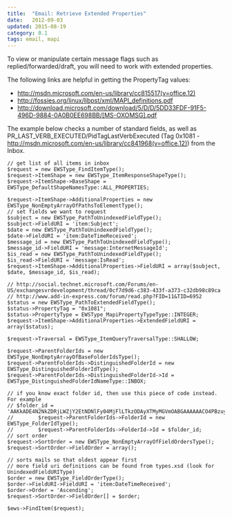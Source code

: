 ```yaml
---
title:  "Email: Retrieve Extended Properties"
date:   2012-09-03
updated: 2015-08-19
category: 0.1
tags: email, mapi
---
```

To view or manipulate certain message flags such as replied/forwarded/draft, you
will need to work with extended properties.

The following links are helpful in getting the PropertyTag values:

* <http://msdn.microsoft.com/en-us/library/cc815517(v=office.12)>
* <http://fossies.org/linux/libpst/xml/MAPI_definitions.pdf>
* <http://download.microsoft.com/download/5/D/D/5DD33FDF-91F5-496D-9884-0A0B0EE698BB/[MS-OXOMSG].pdf>

The example below checks a number of standard fields, as well as
PR_LAST_VERB_EXECUTED/PidTagLastVerbExecuted (Tag 0x1081 -
<http://msdn.microsoft.com/en-us/library/cc841968(v=office.12)>) from the Inbox.

```php?start_inline=1
// get list of all items in inbox
$request = new EWSType_FindItemType();
$request->ItemShape = new EWSType_ItemResponseShapeType();
$request->ItemShape->BaseShape = EWSType_DefaultShapeNamesType::ALL_PROPERTIES;

$request->ItemShape->AdditionalProperties = new EWSType_NonEmptyArrayOfPathsToElementType();
// set fields we want to request
$subject = new EWSType_PathToUnindexedFieldType();
$subject->FieldURI = 'item:Subject';
$date = new EWSType_PathToUnindexedFieldType();
$date->FieldURI = 'item:DateTimeReceived';
$message_id = new EWSType_PathToUnindexedFieldType();
$message_id->FieldURI = 'message:InternetMessageId';
$is_read = new EWSType_PathToUnindexedFieldType();
$is_read->FieldURI = 'message:IsRead';
$request->ItemShape->AdditionalProperties->FieldURI = array($subject, $date, $message_id, $is_read);

// http://social.technet.microsoft.com/Forums/en-US/exchangesvrdevelopment/thread/0cf7d9d6-c383-433f-a373-c32db98c89ca
// http://www.add-in-express.com/forum/read.php?FID=11&TID=6952
$status = new EWSType_PathToExtendedFieldType();
$status->PropertyTag = "0x1081";
$status->PropertyType = EWSType_MapiPropertyTypeType::INTEGER;
$request->ItemShape->AdditionalProperties->ExtendedFieldURI = array($status);

$request->Traversal = EWSType_ItemQueryTraversalType::SHALLOW;

$request->ParentFolderIds = new EWSType_NonEmptyArrayOfBaseFolderIdsType();
$request->ParentFolderIds->DistinguishedFolderId = new EWSType_DistinguishedFolderIdType();
$request->ParentFolderIds->DistinguishedFolderId->Id = EWSType_DistinguishedFolderIdNameType::INBOX;

// if you know exact folder id, then use this piece of code instead. For example
// $folder_id = 'AAKkADE4N2NkZDRjLWZjY2EtNDNlFy04MjFlLTkzODAyXTMyMGVmOABGAAAAAACO4PBzuy...';
//        $request->ParentFolderIds->FolderId = new EWSType_FolderIdType();
//        $request->ParentFolderIds->FolderId->Id = $folder_id;
// sort order
$request->SortOrder = new EWSType_NonEmptyArrayOfFieldOrdersType();
$request->SortOrder->FieldOrder = array();

// sorts mails so that oldest appear first
// more field uri definitions can be found from types.xsd (look for UnindexedFieldURIType)
$order = new EWSType_FieldOrderType();
$order->FieldURI->FieldURI = 'item:DateTimeReceived';
$order->Order = 'Ascending';
$request->SortOrder->FieldOrder[] = $order;

$ews->FindItem($request);
```
